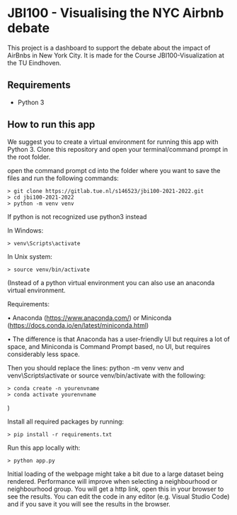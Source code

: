 # JBI100 - Visualising the NYC Airbnb debate

This project is a dashboard to support the debate about the impact of AirBnbs in New York City. It is made for the Course JBI100-Visualization at the TU Eindhoven. 

## Requirements

* Python 3

## How to run this app

We suggest you to create a virtual environment for running this app with Python 3. Clone this repository 
and open your terminal/command prompt in the root folder.

open the command prompt
cd into the folder where you want to save the files and run the following commands:

```
> git clone https://gitlab.tue.nl/s146523/jbi100-2021-2022.git
> cd jbi100-2021-2022
> python -m venv venv

```
If python is not recognized use python3 instead

In Windows: 

```
> venv\Scripts\activate

```
In Unix system:
```
> source venv/bin/activate
```

(Instead of a python virtual environment you can also use an anaconda virtual environment.
 
Requirements:

• Anaconda (https://www.anaconda.com/) or Miniconda (https://docs.conda.io/en/latest/miniconda.html)

• The difference is that Anaconda has a user-friendly UI but requires a lot of space, and Miniconda is Command Prompt based, no UI, but requires considerably less space.

Then you should replace the lines: python -m venv venv and venv\Scripts\activate or source venv/bin/activate with the following:

```
> conda create -n yourenvname
> conda activate yourenvname
```
)

Install all required packages by running:
```
> pip install -r requirements.txt
```

Run this app locally with:
```
> python app.py
```
Initial loading of the webpage might take a bit due to a large dataset being rendered. Performance will improve when selecting a neighbourhood or neighbourhood group.
You will get a http link, open this in your browser to see the results. You can edit the code in any editor (e.g. Visual Studio Code) and if you save it you will see the results in the browser.
